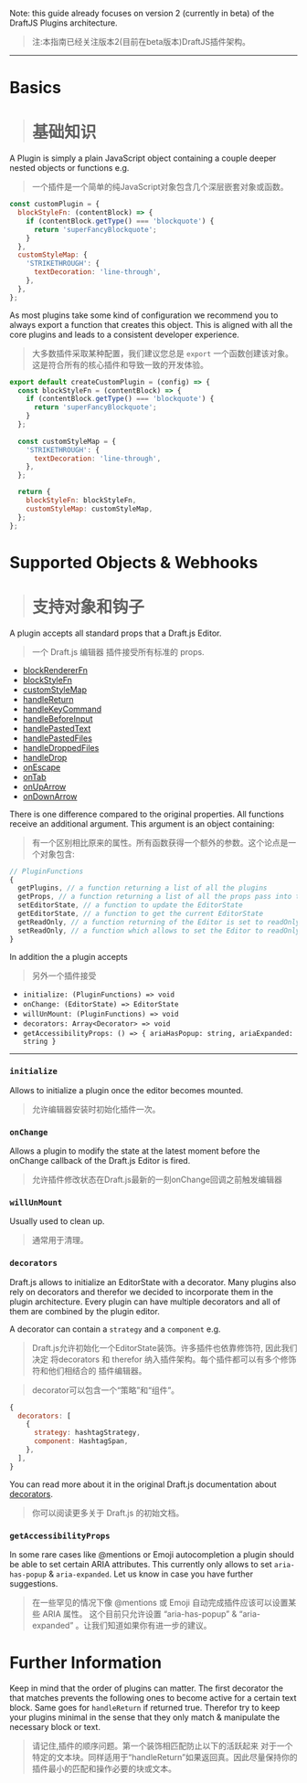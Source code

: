 Note: this guide already focuses on version 2 (currently in beta) of the DraftJS Plugins architecture.

> 注:本指南已经关注版本2(目前在beta版本)DraftJS插件架构。

-----

# Basics 
> # 基础知识

A Plugin is simply a plain JavaScript object containing a couple deeper nested objects or functions e.g.

> 一个插件是一个简单的纯JavaScript对象包含几个深层嵌套对象或函数。

```js
const customPlugin = {
  blockStyleFn: (contentBlock) => {
    if (contentBlock.getType() === 'blockquote') {
      return 'superFancyBlockquote';
    }
  },
  customStyleMap: {
    'STRIKETHROUGH': {
      textDecoration: 'line-through',
    },
  },
};
```

As most plugins take some kind of configuration we recommend you to always export a function that creates this object. This is aligned with all the core plugins and leads to a consistent developer experience.

> 大多数插件采取某种配置，我们建议您总是 `export` 一个函数创建该对象。这是符合所有的核心插件和导致一致的开发体验。

```js
export default createCustomPlugin = (config) => {
  const blockStyleFn = (contentBlock) => {
    if (contentBlock.getType() === 'blockquote') {
      return 'superFancyBlockquote';
    }
  };
  
  const customStyleMap = {
    'STRIKETHROUGH': {
      textDecoration: 'line-through',
    },
  };

  return {
    blockStyleFn: blockStyleFn,
    customStyleMap: customStyleMap,
  };
};
```

# Supported Objects & Webhooks

> # 支持对象和钩子

A plugin accepts all standard props that a Draft.js Editor.

> 一个 Draft.js 编辑器 插件接受所有标准的 props.

- [blockRendererFn](https://facebook.github.io/draft-js/docs/api-reference-editor.html#blockrendererfn)
- [blockStyleFn](https://facebook.github.io/draft-js/docs/api-reference-editor.html#blockstylefn)
- [customStyleMap](https://facebook.github.io/draft-js/docs/api-reference-editor.html#customstylemap)
- [handleReturn](https://facebook.github.io/draft-js/docs/api-reference-editor.html#handlereturn)
- [handleKeyCommand](https://facebook.github.io/draft-js/docs/api-reference-editor.html#handlekeycommand)
- [handleBeforeInput](https://facebook.github.io/draft-js/docs/api-reference-editor.html#handlebeforeinput)
- [handlePastedText](https://facebook.github.io/draft-js/docs/api-reference-editor.html#handlepastedtext)
- [handlePastedFiles](https://facebook.github.io/draft-js/docs/api-reference-editor.html#handlepastedfiles)
- [handleDroppedFiles](https://facebook.github.io/draft-js/docs/api-reference-editor.html#handledroppedfiles)
- [handleDrop](https://facebook.github.io/draft-js/docs/api-reference-editor.html#handledrop)
- [onEscape](https://facebook.github.io/draft-js/docs/api-reference-editor.html#onescape)
- [onTab](https://facebook.github.io/draft-js/docs/api-reference-editor.html#ontab)
- [onUpArrow](https://facebook.github.io/draft-js/docs/api-reference-editor.html#onuparrow)
- [onDownArrow](https://facebook.github.io/draft-js/docs/api-reference-editor.html#ondownarrow)

There is one difference compared to the original properties.
All functions receive an additional argument. This argument is an object containing:

> 有一个区别相比原来的属性。所有函数获得一个额外的参数。这个论点是一个对象包含:

```js
// PluginFunctions
{
  getPlugins, // a function returning a list of all the plugins
  getProps, // a function returning a list of all the props pass into the Editor
  setEditorState, // a function to update the EditorState
  getEditorState, // a function to get the current EditorState
  getReadOnly, // a function returning of the Editor is set to readOnly
  setReadOnly, // a function which allows to set the Editor to readOnly
}
```

In addition the a plugin accepts 

> 另外一个插件接受

- `initialize: (PluginFunctions) => void`
- `onChange: (EditorState) => EditorState`
- `willUnMount: (PluginFunctions) => void`
- `decorators: Array<Decorator> => void`
- `getAccessibilityProps: () => { ariaHasPopup: string, ariaExpanded: string }`

-----

### `initialize`

Allows to initialize a plugin once the editor becomes mounted.

> 允许编辑器安装时初始化插件一次。

### `onChange`

Allows a plugin to modify the state at the latest moment before the onChange callback of the Draft.js Editor is fired.

> 允许插件修改状态在Draft.js最新的一刻onChange回调之前触发编辑器

### `willUnMount`

Usually used to clean up.

> 通常用于清理。

### `decorators`

Draft.js allows to initialize an EditorState with a decorator. Many plugins also rely on decorators and therefor we decided
to incorporate them in the plugin architecture. Every plugin can have multiple decorators and all of them are combined by the
plugin editor.

A decorator can contain a `strategy` and a `component` e.g.

> Draft.js允许初始化一个EditorState装饰。许多插件也依靠修饰符, 因此我们决定
将decorators 和 therefor 纳入插件架构。每个插件都可以有多个修饰符和他们相结合的
插件编辑器。

> decorator可以包含一个“策略”和“组件”。

```js
{
  decorators: [
    {
      strategy: hashtagStrategy,
      component: HashtagSpan,
    },
  ],
}
```

You can read more about it in the original Draft.js documentation about [decorators](https://facebook.github.io/draft-js/docs/advanced-topics-decorators.html#compositedecorator).

> 你可以阅读更多关于 Draft.js 的初始文档。

### `getAccessibilityProps`

In some rare cases like @mentions or Emoji autocompletion a plugin should be able to set certain ARIA attributes.
This currently only allows to set `aria-has-popup` & `aria-expanded`. Let us know in case you have further suggestions.

> 在一些罕见的情况下像 @mentions 或 Emoji 自动完成插件应该可以设置某些 ARIA 属性。
这个目前只允许设置 “aria-has-popup” & “aria-expanded” 。让我们知道如果你有进一步的建议。

# Further Information

Keep in mind that the order of plugins can matter. The first decorator the that matches prevents the following ones to become active
for a certain text block. Same goes for `handleReturn` if returned true. Therefor try to keep your plugins minimal in the sense that
they only match & manipulate the necessary block or text.

> 请记住,插件的顺序问题。第一个装饰相匹配防止以下的活跃起来
对于一个特定的文本块。同样适用于“handleReturn”如果返回真。因此尽量保持你的插件最小的匹配和操作必要的块或文本。

